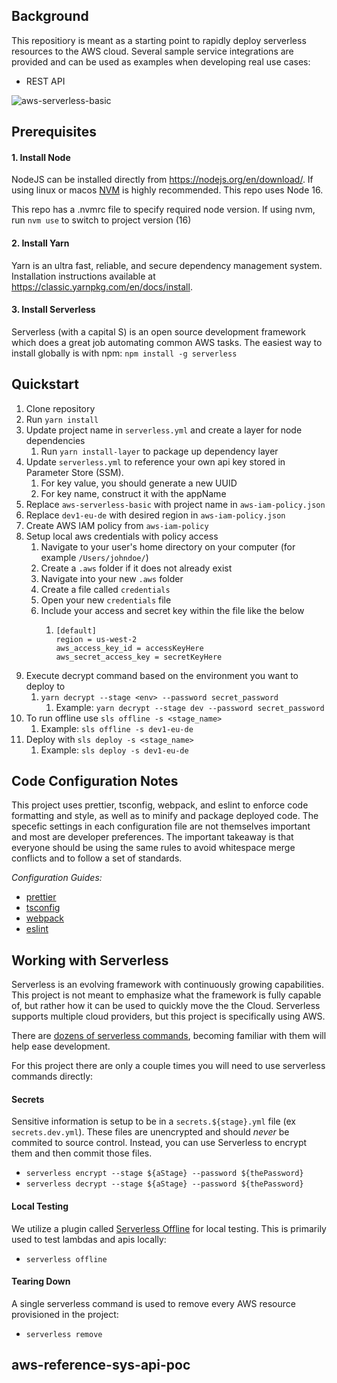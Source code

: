 ## Background

This repositiory is meant as a starting point to rapidly deploy serverless resources to the AWS cloud. Several sample service integrations are provided and can be used as examples when developing real use cases:

- REST API

![aws-serverless-basic](https://user-images.githubusercontent.com/2487315/86035559-c87f4280-b9f9-11ea-8e55-3937504c2eca.png)

## Prerequisites

#### 1. Install Node

NodeJS can be installed directly from https://nodejs.org/en/download/. If using linux or macos [NVM](https://github.com/nvm-sh/nvm) is highly recommended. This repo uses Node 16.

This repo has a .nvmrc file to specify required node version. If using nvm, run `nvm use` to switch to project version (16)

#### 2. Install Yarn

Yarn is an ultra fast, reliable, and secure dependency management system. Installation instructions available at https://classic.yarnpkg.com/en/docs/install.

#### 3. Install Serverless

Serverless (with a capital S) is an open source development framework which does a great job automating common AWS tasks. The easiest way to install globally is with npm: `npm install -g serverless`

## Quickstart

1. Clone repository
1. Run `yarn install`
1. Update project name in `serverless.yml` and create a layer for node dependencies
   1. Run `yarn install-layer` to package up dependency layer
1. Update `serverless.yml` to reference your own api key stored in Parameter Store (SSM).
   1. For key value, you should generate a new UUID
   1. For key name, construct it with the appName
1. Replace `aws-serverless-basic` with project name in `aws-iam-policy.json`
1. Replace `dev1-eu-de` with desired region in `aws-iam-policy.json`
1. Create AWS IAM policy from `aws-iam-policy`
1. Setup local aws credentials with policy access
   1. Navigate to your user's home directory on your computer (for example `/Users/johndoe/`)
   1. Create a `.aws` folder if it does not already exist
   1. Navigate into your new `.aws` folder
   1. Create a file called `credentials`
   1. Open your new `credentials` file
   1. Include your access and secret key within the file like the below
      1. ```
         [default]
         region = us-west-2
         aws_access_key_id = accessKeyHere
         aws_secret_access_key = secretKeyHere
         ```
1. Execute decrypt command based on the environment you want to deploy to
   1. `yarn decrypt --stage <env> --password secret_password`
      1. Example: `yarn decrypt --stage dev --password secret_password`
1. To run offline use `sls offline -s <stage_name>`
   1. Example: `sls offline -s dev1-eu-de`
1. Deploy with `sls deploy -s <stage_name>`
   1. Example: `sls deploy -s dev1-eu-de`

## Code Configuration Notes

This project uses prettier, tsconfig, webpack, and eslint to enforce code formatting and style, as well as to minify and package deployed code. The specefic settings in each configuration file are not themselves important and most are developer preferences. The important takeaway is that everyone should be using the same rules to avoid whitespace merge conflicts and to follow a set of standards.

_Configuration Guides:_

- [prettier](https://prettier.io/docs/en/configuration.html)
- [tsconfig](https://www.typescriptlang.org/docs/handbook/tsconfig-json.html)
- [webpack](https://webpack.js.org/configuration/)
- [eslint](https://eslint.org/docs/user-guide/configuring)

## Working with Serverless

Serverless is an evolving framework with continuously growing capabilities. This project is not meant to emphasize what the framework is fully capable of, but rather how it can be used to quickly move the the Cloud. Serverless supports multiple cloud providers, but this project is specifically using AWS.

There are [dozens of serverless commands](https://www.serverless.com/framework/docs/providers/aws/), becoming familiar with them will help ease development.

For this project there are only a couple times you will need to use serverless commands directly:

#### Secrets

Sensitive information is setup to be in a `secrets.${stage}.yml` file (ex `secrets.dev.yml`). These files are unencrypted and should _never_ be commited to source control. Instead, you can use Serverless to encrypt them and then commit those files.

- `serverless encrypt --stage ${aStage} --password ${thePassword}`
- `serverless decrypt --stage ${aStage} --password ${thePassword}`

#### Local Testing

We utilize a plugin called [Serverless Offline](https://github.com/dherault/serverless-offline) for local testing. This is primarily used to test lambdas and apis locally:

- `serverless offline`

#### Tearing Down

A single serverless command is used to remove every AWS resource provisioned in the project:

- `serverless remove`

## aws-reference-sys-api-poc
